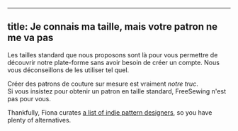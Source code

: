 ***

## title: Je connais ma taille, mais votre patron ne me va pas

Les tailles standard que nous proposons sont là pour vous permettre de découvrir notre plate-forme sans avoir besoin de créer un compte. Nous vous déconseillons de les utiliser tel quel.

Créer des patrons de couture sur mesure est vraiment *notre truc*.\
Si vous insistez pour obtenir un patron en taille standard, FreeSewing n'est pas pour vous.

Thankfully, Fiona curates [a list of indie pattern designers](https://chainstitcher.blogspot.com/p/indie-pattern-designers.html), so you have plenty of alternatives.
